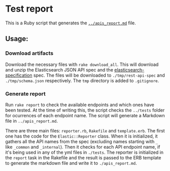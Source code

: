 # Test report

This is a Ruby script that generates the [`../apis_report.md`](../apis_report.md) file.

## Usage:

### Download artifacts

Download the necessary files with `rake download_all`. This will download and unzip the Elasticsearch JSON API spec and the [elasticsearch-specification](https://github.com/elastic/elasticsearch-specification/) spec. The files will be downloaded to `./tmp/rest-api-spec` and `./tmp/schema.json` respectively. The `tmp` directory is added to `.gitignore`.

### Generate report

Run `rake report` to check the available endpoints and which ones have been tested. At the time of writing this, the script checks the `../tests` folder for ocurrences of each endpoint name. The script will generate a Markdown file in `../apis_report.md`.

There are three main files: `reporter.rb`, `Rakefile` and `template.erb`. The first one has the code for the `Elastic::Reporter` class. When it is initialized, it gathers all the API names from the spec (excluding names starting with `_` like `_common` and `_internal`). Then it checks for each API endpoint name, if it's being used in any of the yml files in `./tests`. The reporter is initialized in the `report` task in the Rakefile and the result is passed to the ERB template to generate the markdown file and write it to `./apis_report.md`.
